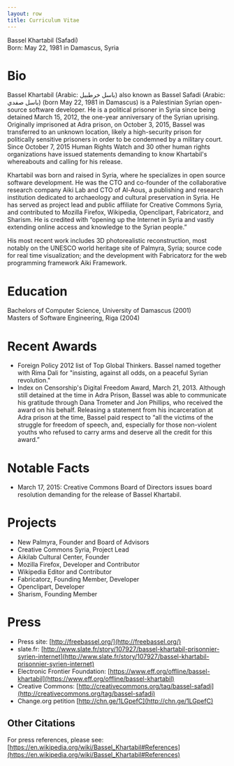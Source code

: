 ```yaml
---
layout: row
title: Curriculum Vitae
---
```


Bassel Khartabil (Safadi)<br/>
Born: May 22, 1981 in Damascus, Syria

# Bio

Bassel Khartabil (Arabic: باسل خرطبيل‎) also known as Bassel Safadi (Arabic: باسل صفدي‎) (born May 22, 1981 in Damascus) is a Palestinian Syrian open-source software developer. He is a political prisoner in Syria since being detained March 15, 2012, the one-year anniversary of the Syrian uprising. Originally imprisoned at Adra prison, on October 3, 2015, Bassel was transferred to an unknown location, likely a high-security prison for politically sensitive prisoners in order to be condemned by a military court. Since October 7, 2015 Human Rights Watch and 30 other human rights organizations have issued statements demanding to know Khartabil's whereabouts and calling for his release.

Khartabil was born and raised in Syria, where he specializes in open source software development. He was the CTO and co-founder of the collaborative research company Aiki Lab and CTO of Al-Aous, a publishing and research institution dedicated to archaeology and cultural preservation in Syria. He has served as project lead and public affiliate for Creative Commons Syria, and contributed to Mozilla Firefox, Wikipedia, Openclipart, Fabricatorz, and Sharism. He is credited with “opening up the Internet in Syria and vastly extending online access and knowledge to the Syrian people.”

His most recent work includes 3D photorealistic reconstruction, most notably on the UNESCO world heritage site of Palmyra, Syria; source code for real time visualization; and the development with Fabricatorz for the web programming framework Aiki Framework.

# Education

Bachelors of Computer Science, University of Damascus (2001)<br/>
Masters of Software Engineering, Riga (2004)

# Recent Awards

* Foreign Policy 2012 list of Top Global Thinkers. Bassel named together with Rima Dali for "insisting, against all odds, on a peaceful Syrian revolution."
* Index on Censorship's Digital Freedom Award, March 21, 2013. Although still detained at the time in Adra Prison, Bassel was able to communicate his gratitude through Dana Trometer and Jon Phillips, who received the award on his behalf. Releasing a statement from his incarceration at Adra prison at the time, Bassel paid respect to “all the victims of the struggle for freedom of speech, and, especially for those non-violent youths who refused to carry arms and deserve all the credit for this award.”

# Notable Facts

* March 17, 2015: Creative Commons Board of Directors issues board resolution demanding for the release of Bassel Khartabil.

# Projects

* New Palmyra, Founder and Board of Advisors
* Creative Commons Syria, Project Lead
* Aikilab Cultural Center, Founder
* Mozilla Firefox, Developer and Contributor
* Wikipedia Editor and Contributor
* Fabricatorz, Founding Member, Developer
* Openclipart, Developer
* Sharism, Founding Member

# Press

* Press site: [http://freebassel.org/](http://freebassel.org/)
* slate.fr: [http://www.slate.fr/story/107927/bassel-khartabil-prisonnier-syrien-internet](http://www.slate.fr/story/107927/bassel-khartabil-prisonnier-syrien-internet)
* Electronic Frontier Foundation: [https://www.eff.org/offline/bassel-khartabil](https://www.eff.org/offline/bassel-khartabil)
* Creative Commons: [http://creativecommons.org/tag/bassel-safadi](http://creativecommons.org/tag/bassel-safadi)
* Change.org petition [http://chn.ge/1LGpefC](http://chn.ge/1LGpefC)


## Other Citations

For press references, please see: [https://en.wikipedia.org/wiki/Bassel_Khartabil#References](https://en.wikipedia.org/wiki/Bassel_Khartabil#References)
